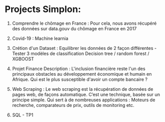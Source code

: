 # Projects Simplon: 

1. Comprendre le chômage en France :
 Pour cela, nous avons récupéré des données sur data.gouv du chômage en France en 2017

2. Covid-19 :
 Machine learnia

3. Crétion d'un Dataset :
 Equilibrer les données de 2 façon différentes -
 Tester 3 modèles de classification
 Decision tree / random forest / XGBOOST

4. Projet Finance Description : 
  L'inclusion financière reste l'un des principaux obstacles au développement économique et humain en Afrique.
  Qui est le plus susceptible d'avoir un compte bancaire ?

5. Web Scraping :
  Le web scraping est la récupération de données de pages web, de façons automatique. C’est une technique, basée sur un principe simple. Qui sert à de nombreuses applications : Moteurs de recherche, comparateurs de prix, outils de monitoring etc.

6. SQL - TP1

